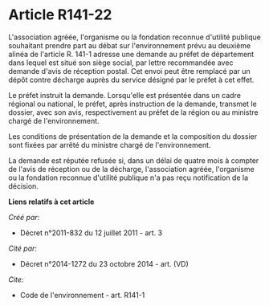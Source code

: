 # Article R141-22

L'association agréée, l'organisme ou la fondation reconnue d'utilité publique souhaitant prendre part au débat sur
l'environnement prévu au deuxième alinéa de l'article R. 141-1 adresse une demande au préfet de département dans lequel est
situé son siège social, par lettre recommandée avec demande d'avis de réception postal. Cet envoi peut être remplacé par un
dépôt contre décharge auprès du service désigné par le préfet à cet effet.

Le préfet instruit la demande. Lorsqu'elle est présentée dans un cadre régional ou national, le préfet, après instruction de
la demande, transmet le dossier, avec son avis, respectivement au préfet de la région ou au ministre chargé de
l'environnement.

Les conditions de présentation de la demande et la composition du dossier sont fixées par arrêté du ministre chargé de
l'environnement.

La demande est réputée refusée si, dans un délai de quatre mois à compter de l'avis de réception ou de la décharge,
l'association agréée, l'organisme ou la fondation reconnue d'utilité publique n'a pas reçu notification de la décision.

**Liens relatifs à cet article**

_Créé par_:

  - Décret n°2011-832 du 12 juillet 2011 - art. 3

_Cité par_:

  - Décret n°2014-1272 du 23 octobre 2014 - art. (VD)

_Cite_:

  - Code de l'environnement - art. R141-1
